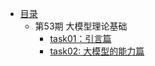 - [目录](README.md)
    - 第53期 大模型理论基础
        - [task01：引言篇](Q53_llm_theory/task01.md)
        - [task02: 大模型的能力篇](Q53_llm_theory/task02.md)
